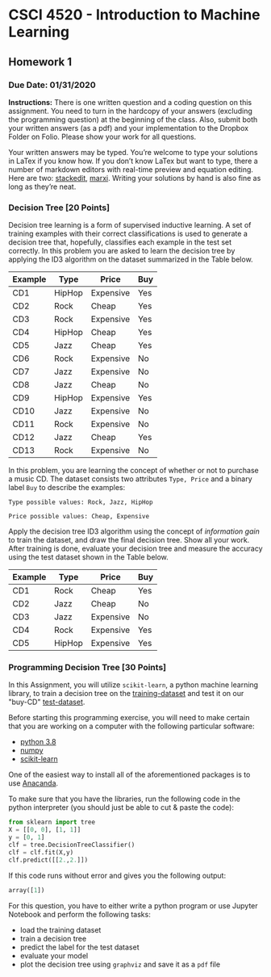 # CSCI 4520 - Introduction to Machine Learning

## Homework 1

### **Due Date: 01/31/2020**

**Instructions:** There is one written question and a coding question on this assignment. You need to turn in the hardcopy of your answers (excluding the programming question) at the beginning of the class. Also, submit both your written answers (as a pdf) and your implementation to the Dropbox Folder on Folio. Please show your work for all questions.

Your written answers may be typed. You’re welcome to type your solutions in LaTex if you know how. If you don’t know LaTex but want to type, there a number of markdown editors with real-time preview and equation editing. Here are two: [stackedit](https://stackedit.io/), [marxi](http://marxi.co/). Writing your solutions by hand is also fine as long as they’re neat.

### **Decision Tree [20 Points]**

Decision tree learning is a form of supervised inductive learning. A set of training examples with their correct classifications is used to generate a decision tree that, hopefully, classifies each example in the test set correctly. In this problem you are asked to learn the decision tree by applying the ID3 algorithm on the dataset summarized in the Table below.

| Example | Type   | Price     | Buy |
| ------- | ------ | --------- | --- |
| CD1     | HipHop | Expensive | Yes |
| CD2     | Rock   | Cheap     | Yes |
| CD3     | Rock   | Expensive | Yes |
| CD4     | HipHop | Cheap     | Yes |
| CD5     | Jazz   | Cheap     | Yes |
| CD6     | Rock   | Expensive | No  |
| CD7     | Jazz   | Expensive | No  |
| CD8     | Jazz   | Cheap     | No  |
| CD9     | HipHop | Expensive | Yes |
| CD10    | Jazz   | Expensive | No  |
| CD11    | Rock   | Expensive | No  |
| CD12    | Jazz   | Cheap     | Yes |
| CD13    | Rock   | Expensive | No  |

In this problem, you are learning the concept of whether or not to purchase a music CD. The dataset consists two attributes `Type, Price` and a binary label `Buy` to describe the examples:

`Type possible values: Rock, Jazz, HipHop`

`Price possible values: Cheap, Expensive`

Apply the decision tree ID3 algorithm using the concept of _information gain_ to train the dataset, and draw the final decision tree. Show all your work.
After training is done, evaluate your decision tree and measure the accuracy using the test dataset shown in the Table below.

| Example | Type   | Price     | Buy |
| ------- | ------ | --------- | --- |
| CD1     | Rock   | Cheap     | Yes |
| CD2     | Jazz   | Cheap     | No  |
| CD3     | Jazz   | Expensive | No  |
| CD4     | Rock   | Expensive | Yes |
| CD5     | HipHop | Expensive | Yes |

### **Programming Decision Tree [30 Points]**

In this Assignment, you will utilize `scikit-learn`, a python machine learning library, to train a decision tree on the [training-dataset](train.csv) and test it on our "buy-CD" [test-dataset](test.csv).

Before starting this programming exercise, you will need to make certain that you are working on a computer with the following particular software:

- [python 3.8](https://www.python.org/)
- [numpy](http://www.numpy.org/)
- [scikit-learn](http://scikit-learn.org/stable/)

One of the easiest way to install all of the aforementioned packages is to use [Anacanda](https://www.anaconda.com/distribution/).

To make sure that you have the libraries, run the following code in the
python interpreter (you should just be able to cut & paste the code):

```python
from sklearn import tree
X = [[0, 0], [1, 1]]
y = [0, 1]
clf = tree.DecisionTreeClassifier()
clf = clf.fit(X,y)
clf.predict([[2.,2.]])
```

If this code runs without error and gives you the following output:

```python
array([1])
```

For this question, you have to either write a python program or use Jupyter Notebook and perform the following tasks:

- load the training dataset
- train a decision tree
- predict the label for the test dataset
- evaluate your model
- plot the decision tree using `graphviz` and save it as a `pdf` file
